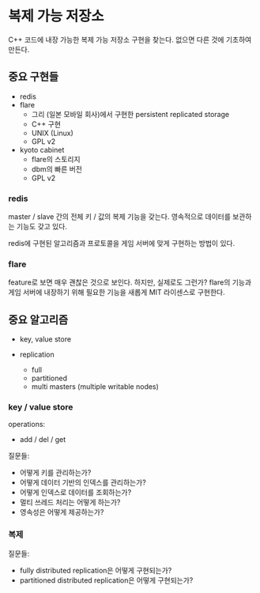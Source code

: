 # 복제 가능 저장소

C++ 코드에 내장 가능한 복제 가능 저장소 구현을 찾는다.
없으면 다른 것에 기초하여 만든다.

## 중요 구현들

 - redis
 - flare
   - 그리 (일본 모바일 회사)에서 구현한 persistent replicated storage
   - C++ 구현
   - UNIX (Linux)
   - GPL v2
  - kyoto cabinet
    - flare의 스토리지
    - dbm의 빠른 버전
    - GPL v2

### redis

master / slave 간의 전체 키 / 값의 복제 기능을 갖는다.
영속적으로 데이터를 보관하는 기능도 갖고 있다.

redis에 구현된 알고리즘과 프로토콜을 게임 서버에 맞게
구현하는 방법이 있다.

### flare

feature로 보면 매우 괜찮은 것으로 보인다. 하지만, 실제로도 그런가?
flare의 기능과 게임 서버에 내장하기 위해 필요한 기능을
새롭게 MIT 라이센스로 구현한다.

## 중요 알고리즘

 - key, value store

 - replication
   - full
   - partitioned
   - multi masters (multiple writable nodes)

### key / value store

operations:
  - add / del / get

질문들:
  - 어떻게 키를 관리하는가?
  - 어떻게 데이터 기반의 인덱스를 관리하는가?
  - 어떻게 인덱스로 데이터를 조회하는가?
  - 멀티 쓰레드 처리는 어떻게 하는가?
  - 영속성은 어떻게 제공하는가?

### 복제

질문들:
  - fully distributed replication은 어떻게 구현되는가?
  - partitioned distributed replication은 어떻게 구현되는가?   

  
